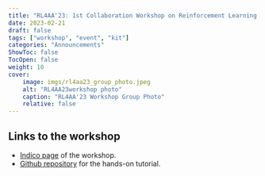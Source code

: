 ```yaml
---
title: "RL4AA'23: 1st Collaboration Workshop on Reinforcement Learning for Autonomous Accelerators"
date: 2023-02-21
draft: false
tags: ["workshop", "event", "kit"]
categories: "Announcements"
ShowToc: false
TocOpen: false
weight: 10
cover:
    image: imgs/rl4aa23_group_photo.jpeg
    alt: "RL4AA23workshop photo"
    caption: "RL4AA'23 Workshop Group Photo"
    relative: false
---
```


## Links to the workshop

- [Indico page](https://indico.scc.kit.edu/event/3280/overview) of the workshop.
- [Github repository](https://github.com/RL4AA/RL4AA23) for the hands-on tutorial.
